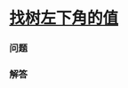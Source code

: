 # [找树左下角的值](https://leetcode-cn.com/problems/find-bottom-left-tree-value)

### 问题

### 解答

```

```

